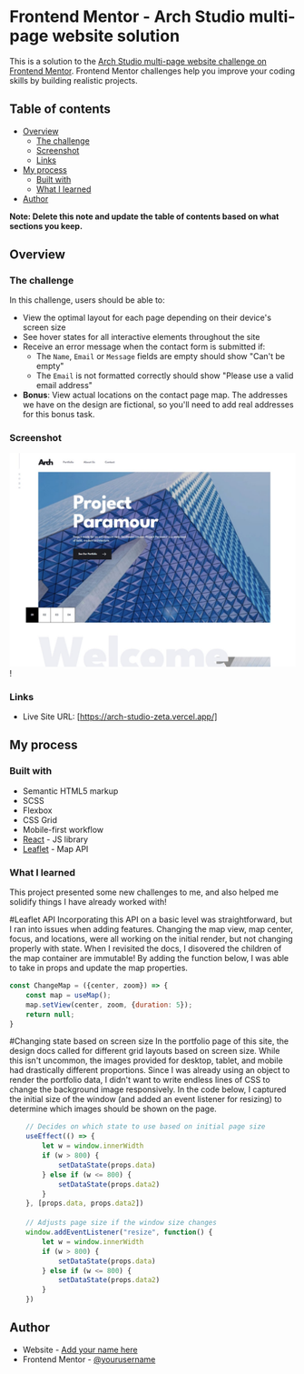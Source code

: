 # Frontend Mentor - Arch Studio multi-page website solution

This is a solution to the [Arch Studio multi-page website challenge on Frontend Mentor](https://www.frontendmentor.io/challenges/arch-studio-multipage-website-wNIbOFYR6). Frontend Mentor challenges help you improve your coding skills by building realistic projects. 

## Table of contents

- [Overview](#overview)
  - [The challenge](#the-challenge)
  - [Screenshot](#screenshot)
  - [Links](#links)
- [My process](#my-process)
  - [Built with](#built-with)
  - [What I learned](#what-i-learned)
- [Author](#author)

**Note: Delete this note and update the table of contents based on what sections you keep.**

## Overview

### The challenge

In this challenge, users should be able to:

- View the optimal layout for each page depending on their device's screen size
- See hover states for all interactive elements throughout the site
- Receive an error message when the contact form is submitted if:
  - The `Name`, `Email` or `Message` fields are empty should show "Can't be empty"
  - The `Email` is not formatted correctly should show "Please use a valid email address"
- **Bonus**: View actual locations on the contact page map. The addresses we have on the design are fictional, so you'll need to add real addresses for this bonus task.

### Screenshot

![Home Page](public/assets/Arch%20Studios%20Screenshot.jpg)!


### Links

- Live Site URL: [https://arch-studio-zeta.vercel.app/]

## My process

### Built with

- Semantic HTML5 markup
- SCSS
- Flexbox
- CSS Grid
- Mobile-first workflow
- [React](https://reactjs.org/) - JS library
- [Leaflet](https://react-leaflet.js.org/) - Map API


### What I learned

This project presented some new challenges to me, and also helped me solidify things I have already worked with!

#Leaflet API
Incorporating this API on a basic level was straightforward, but I ran into issues when adding features.  Changing the map view, map center, focus, and locations, were all working on the initial render, but not changing properly with state.  When I revisited the docs, I disovered the children of the map container are immutable!  By adding the function below, I was able to take in props and update the map properties.

```JavaScript
const ChangeMap = ({center, zoom}) => {
    const map = useMap();
    map.setView(center, zoom, {duration: 5});
    return null;
}
```

#Changing state based on screen size
In the portfolio page of this site, the design docs called for different grid layouts based on screen size.  While this isn't uncommon, the images provided for desktop, tablet, and mobile had drastically different proportions.  Since I was already using an object to render the portfolio data, I didn't want to write endless lines of CSS to change the background image responsively.  In the code below, I captured the initial size of the window (and added an event listener for resizing) to determine which images should be shown on the page.

``` JavaScript
    // Decides on which state to use based on initial page size
    useEffect(() => {
        let w = window.innerWidth
        if (w > 800) {
            setDataState(props.data)
        } else if (w <= 800) {
            setDataState(props.data2)
        }
    }, [props.data, props.data2])

    // Adjusts page size if the window size changes
    window.addEventListener("resize", function() {
        let w = window.innerWidth
        if (w > 800) {
            setDataState(props.data)
        } else if (w <= 800) {
            setDataState(props.data2)
        }
    })
```


## Author

- Website - [Add your name here](https://www.your-site.com)
- Frontend Mentor - [@yourusername](https://www.frontendmentor.io/profile/yourusername)

